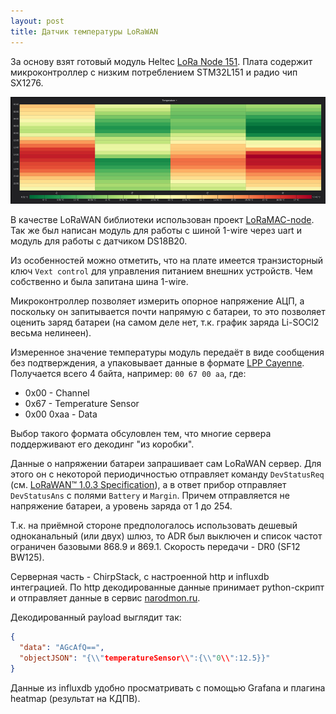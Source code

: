 ```yaml
---
layout: post
title: Датчик температуры LoRaWAN
---
```


За основу взят готовый модуль Heltec [LoRa Node 151](https://heltec.org/project/lora-node-151/).
Плата содержит микроконтроллер с низким потреблением STM32L151 и радио чип SX1276.

![Тепловая карта в Grafana](/assets/lora-node-temperature.png)

В качестве LoRaWAN библиотеки использован проект [LoRaMAC-node](https://github.com/Lora-net/LoRaMac-node). 
Так же был написан модуль для работы с шиной 1-wire через uart и модуль для работы с датчиком DS18B20.

Из особенностей можно отметить, что на плате имеется транзисторный ключ `Vext control` для управления 
питанием внешних устройств. Чем собственно и была запитана шина 1-wire.

Микроконтроллер позволяет измерить опорное напряжение АЦП, а поскольку он запитывается почти напрямую с батареи,
то это позволяет оценить заряд батареи (на самом деле нет, т.к. график заряда Li-SOCl2 весьма нелинеен).

Измеренное значение температуры модуль передаёт в виде сообщения без подтверждения, а упаковывает данные
в формате [LPP Cayenne](https://developers.mydevices.com/cayenne/docs/lora/#lora-cayenne-low-power-payload).
Получается всего 4 байта, например: `00 67 00 aa`, где:
* 0x00 - Channel
* 0x67 - Temperature Sensor
* 0x00 0xaa - Data

Выбор такого формата обсуловлен тем, что многие сервера поддерживают его декодинг "из коробки".

Данные о напряжении батареи запрашивает сам LoRaWAN сервер. Для этого он с некоторой периодичностью отправляет 
команду `DevStatusReq` (см. [LoRaWAN™ 1.0.3 Specification](https://lora-alliance.org/sites/default/files/2018-07/lorawan1.0.3.pdf)), а
в ответ прибор отправляет `DevStatusAns` с полями `Battery` и `Margin`. Причем отправляется не напряжение 
батареи, а уровень заряда от 1 до 254.

Т.к. на приёмной стороне предпологалось использовать дешевый одноканальный (или двух) шлюз, то ADR был выключен
и список частот ограничен базовыми 868.9 и 869.1. Скорость передачи - DR0 (SF12 BW125).

Серверная часть - ChirpStack, с настроенной http и influxdb интеграцией. По http декодированные данные принимает 
python-скрипт и отправляет данные в сервис [narodmon.ru](https://narodmon.ru/).

Декодированный payload выглядит так:

```json
{
  "data": "AGcAfQ==",
  "objectJSON": "{\\"temperatureSensor\\":{\\"0\\":12.5}}"
}
```

Данные из influxdb удобно просматривать с помощью Grafana и плагина heatmap (результат на КДПВ).
